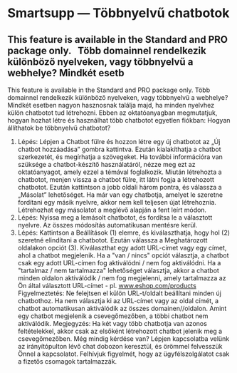 # Smartsupp — Többnyelvű chatbotok
## This feature is available in the Standard and PRO package only.   Több domainnel rendelkezik különböző nyelveken, vagy többnyelvű a webhelye? Mindkét esetb
This feature is available in the Standard and PRO package only.
Több domainnel rendelkezik különböző nyelveken, vagy többnyelvű a webhelye? Mindkét esetben nagyon hasznosnak találja majd, ha minden nyelvhez külön chatbotot tud létrehozni. Ebben az oktatóanyagban megmutatjuk, hogyan hozhat létre és használhat több chatbotot egyetlen fiókban:
Hogyan állíthatok be többnyelvű chatbotot?
1. Lépés: Lépjen a Chatbot fülre és hozzon létre egy új chatbotot az „Új chatbot hozzáadása” gombra kattintva. Ezután kialakíthatja a chatbot szerkezetét, és megírhatja a szövegeket. Ha további információra van szüksége a chatbot-készítő használatáról, nézze meg ezt az oktatóanyagot, amely ezzel a témával foglalkozik.
Miután létrehozta a chatbotot, menjen vissza a chatbot fülre, itt látni fogja a létrehozott chatbotot. Ezután kattintson a jobb oldali három pontra, és válassza a „Másolat” lehetőséget.
Ha már van egy chatbotja, amelyet le szeretne fordítani egy másik nyelvre, akkor nem kell teljesen újat létrehoznia. Létrehozhat egy másolatot a meglévő alapján a fent leírt módon.
2. Lépés: Nyissa meg a lemásolt chatbotot, és fordítsa le a választott nyelvre. Az összes módosítás automatikusan mentésre kerül.
3. Lépés: Kattintson a Beállítások (1) elemre, és kiválaszthatja, hogy hol (2) szeretné elindítani a chatbotot. Ezután válassza a Meghatározott oldalakon opciót (3). Kiválaszthat egy adott URL-címet vagy egy címet, ahol a chatbot megjelenik. 
Ha a "van / nincs" opciót választja, a chatbot csak egy adott URL-címen fog aktiválódni / nem fog aktiválódni. Ha a "tartalmaz / nem tartalmazza" lehetőséget választja, akkor a chatbot minden oldalon aktiválódik / nem fog megjelenni, amely tartalmazza az Ön által választott URL-címet - pl. www.eshop.com/products
Figyelmeztetés: Ne felejtsen el külön URL-t/oldalt beállítani minden új chatbothoz. Ha nem választja ki az URL-címet vagy az oldal címét, a chatbot automatikusan aktiválódik az összes domainen//oldalon. Amint egy chatbot megjelenik a csevegőmezőben, a többi chatbot nem aktiválódik.
Megjegyzés: Ha két vagy több chatbotja van azonos feltételekkel, akkor csak az elsőként létrehozott chatbot jelenik meg a csevegőmezőben.
Még mindig kérdése van? Lépjen kapcsolatba velünk az irányítópulton lévő chat dobozon keresztül, és örömmel felvesszük Önnel a kapcsolatot. Felhívjuk figyelmét, hogy az ügyfélszolgálatot csak a fizetős csomagok tartalmazzák.

